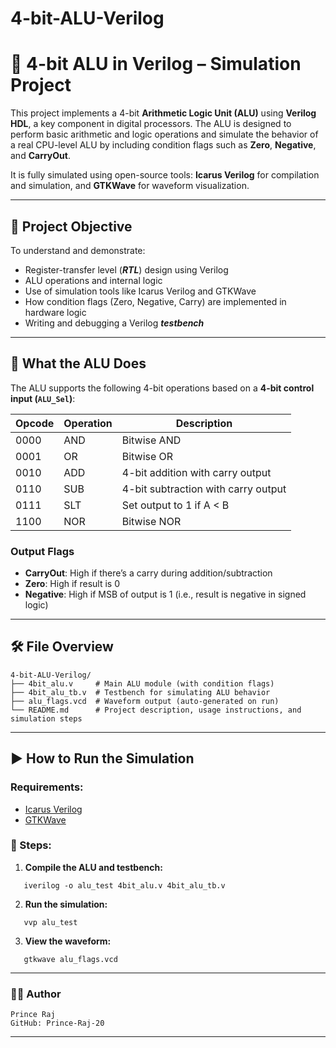 # 4-bit-ALU-Verilog

# 🔢 4-bit ALU in Verilog – Simulation Project

This project implements a 4-bit **Arithmetic Logic Unit (ALU)** using **Verilog HDL**, a key component in digital processors. The ALU is designed to perform basic arithmetic and logic operations and simulate the behavior of a real CPU-level ALU by including condition flags such as **Zero**, **Negative**, and **CarryOut**.

It is fully simulated using open-source tools: **Icarus Verilog** for compilation and simulation, and **GTKWave** for waveform visualization.

---

## 🎯 Project Objective

To understand and demonstrate:
- Register-transfer level (***RTL***) design using Verilog
- ALU operations and internal logic
- Use of simulation tools like Icarus Verilog and GTKWave
- How condition flags (Zero, Negative, Carry) are implemented in hardware logic
- Writing and debugging a Verilog ***testbench***

---

## 🧠 What the ALU Does

The ALU supports the following 4-bit operations based on a **4-bit control input (`ALU_Sel`)**:

| Opcode | Operation        | Description                         |
|--------|------------------|-------------------------------------|
| 0000   | AND              | Bitwise AND                         |
| 0001   | OR               | Bitwise OR                          |
| 0010   | ADD              | 4-bit addition with carry output    |
| 0110   | SUB              | 4-bit subtraction with carry output |
| 0111   | SLT              | Set output to 1 if A < B            |
| 1100   | NOR              | Bitwise NOR                         |

### Output Flags
- **CarryOut**: High if there’s a carry during addition/subtraction
- **Zero**: High if result is 0
- **Negative**: High if MSB of output is 1 (i.e., result is negative in signed logic)

---

## 🛠 File Overview

```
4-bit-ALU-Verilog/
├── 4bit_alu.v     # Main ALU module (with condition flags)
├── 4bit_alu_tb.v  # Testbench for simulating ALU behavior
├── alu_flags.vcd  # Waveform output (auto-generated on run)
└── README.md      # Project description, usage instructions, and simulation steps

```

---

## ▶️ How to Run the Simulation

### Requirements:
- [Icarus Verilog](http://iverilog.icarus.com/)
- [GTKWave](http://gtkwave.sourceforge.net/)

### 🔧 Steps:

1. **Compile the ALU and testbench:**
```
   iverilog -o alu_test 4bit_alu.v 4bit_alu_tb.v
```
2. **Run the simulation:**
```
   vvp alu_test
```
3. **View the waveform:**
```
   gtkwave alu_flags.vcd
```

---

### 👨‍💻 Author
```
Prince Raj
GitHub: Prince-Raj-20
```
---

